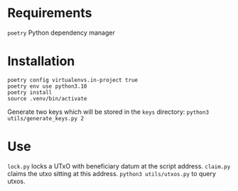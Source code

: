 # Requirements
`poetry` Python dependency manager

# Installation
`poetry config virtualenvs.in-project true`\
`poetry env use python3.10`\
`poetry install`\
`source .venv/bin/activate`

Generate two keys which will be stored in the `keys` directory: `python3 utils/generate_keys.py 2`

# Use
`lock.py` locks a UTxO with beneficiary datum at the script address. `claim.py` claims the utxo sitting at this
address. `python3 utils/utxos.py` to query utxos.
